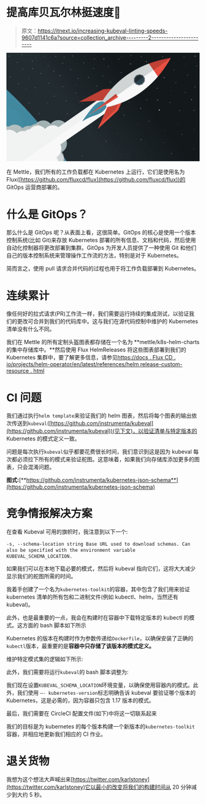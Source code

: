 # 提高库贝瓦尔林挺速度🚀

> 原文：<https://itnext.io/increasing-kubeval-linting-speeds-9607d1141c6a?source=collection_archive---------2----------------------->

![](img/3000fe62cc6ed47280b63b0794a32adc.png)

在 Mettle，我们所有的工作负载都在 Kubernetes 上运行，它们是使用名为 Flux([https://github.com/fluxcd/flux](https://github.com/fluxcd/flux))的 GitOps 运营商部署的。

# 什么是 GitOps？

那么什么是 GitOps 呢？从表面上看，这很简单。GitOps 的核心是使用一个版本控制系统(比如 Git)来存放 Kubernetes 部署的所有信息、文档和代码，然后使用自动化控制器将更改部署到集群。GitOps 为开发人员提供了一种使用 Git 和他们自己的版本控制系统来管理操作工作流的方法，特别是对于 Kubernetes。

简而言之，使用 pull 请求合并代码的过程也用于将工作负载部署到 Kubernetes。

# 连续累计

像任何好的拉式请求(PR)工作流一样，我们需要运行持续的集成测试，以验证我们的更改可合并到我们的代码库中。这与我们在源代码控制中维护的 Kubernetes 清单没有什么不同。

我们在 Mettle 的所有定制头盔图表都存储在一个名为 **mettle/k8s-helm-charts 的集中存储库中。**然后使用 Flux HelmReleases 将这些图表部署到我们的 Kubernetes 集群中，要了解更多信息，请参见[https://docs . Flux CD . io/projects/helm-operator/en/latest/references/helm release-custom-resource . html](https://docs.fluxcd.io/projects/helm-operator/en/latest/references/helmrelease-custom-resource.html)

# CI 问题

我们通过执行`helm template`来验证我们的 helm 图表，然后将每个图表的输出依次传送到`kubeval`([https://github.com/instrumenta/kubeval](https://github.com/instrumenta/kubeval))(见下文)，以验证清单与特定版本的 Kubernetes 的模式定义一致。

问题是每次执行`kubeval`似乎都要花费很长时间，我们意识到这是因为 kubeval 每次都必须拉下所有的模式来验证舵图。这意味着，如果我们向存储库添加更多的图表，只会混淆问题。

**图式:**[**https://github.com/instrumenta/kubernetes-json-schema**](https://github.com/instrumenta/kubernetes-json-schema)

# 竞争情报解决方案

在查看 Kubeval 可用的旗帜时，我注意到以下一个:

```
-s, --schema-location string Base URL used to download schemas. Can also be specified with the environment variable KUBEVAL_SCHEMA_LOCATION.
```

如果我们可以在本地下载必要的模式，然后将 kubeval 指向它们，这将大大减少显示我们的舵图所需的时间。

我着手创建了一个名为`kubernetes-toolkit`的容器，其中包含了我们用来验证 kubernetes 清单的所有包和二进制文件(例如 kubectl、helm，当然还有 kubeval)。

此外，也是最重要的一点，我会在构建时在容器中下载特定版本的 kubectl 的模式。这方面的 bash 脚本如下所示

Kubernetes 的版本在构建时作为参数传递给`Dockerfile`，以确保安装了正确的`kubectl`版本，最重要的是**容器中只存储了该版本的模式定义。**

维护特定模式集的逻辑如下所示:

此外，我们需要将运行`kubeval`的 bash 脚本调整为:

我们现在设置`KUBEVAL_SCHEMA_LOCATION`环境变量，以确保使用容器内的模式。此外，我们使用
`—- kubernetes-version`标志明确告诉 kubeval 要验证哪个版本的 Kubernetes，这是必需的，因为容器只包含 1.17 版本的模式。

最后，我们需要在 CircleCI 配置文件(如下)中将这一切联系起来

我们的目标是为 kubernetes 的每个版本构建一个新版本的`kubernetes-toolkit`容器，并相应地更新我们相应的 CI 作业。

# 退关货物

我想为这个想法大声喊出来[https://twitter.com/karlstoney](https://twitter.com/karlstoney)它以最小的改变将我们的构建时间从 20 分钟减少到大约 5 秒。